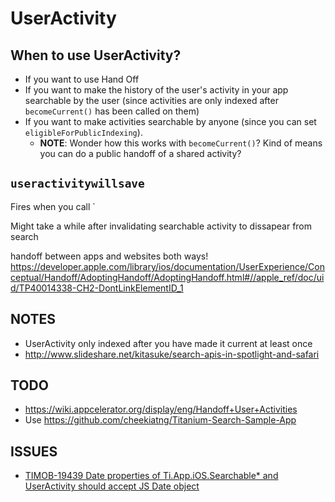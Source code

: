 # UserActivity

## When to use UserActivity?

* If you want to use Hand Off
* If you want to make the history of the user's activity in your app searchable by the user (since activities are only indexed after `becomeCurrent()` has been called on them)
* If you want to make activities searchable by anyone (since you can set `eligibleForPublicIndexing`).
	* **NOTE**: Wonder how this works with `becomeCurrent()`? Kind of means you can do a public handoff of a shared activity?

## `useractivitywillsave`
Fires when you call `

Might take a while after invalidating searchable activity to dissapear from search

handoff between apps and websites both ways!
https://developer.apple.com/library/ios/documentation/UserExperience/Conceptual/Handoff/AdoptingHandoff/AdoptingHandoff.html#//apple_ref/doc/uid/TP40014338-CH2-DontLinkElementID_1

## NOTES
* UserActivity only indexed after you have made it current at least once
* http://www.slideshare.net/kitasuke/search-apis-in-spotlight-and-safari

## TODO
* https://wiki.appcelerator.org/display/eng/Handoff+User+Activities
* Use https://github.com/cheekiatng/Titanium-Search-Sample-App

## ISSUES
* [TIMOB-19439 Date properties of Ti.App.iOS.Searchable* and UserActivity should accept JS Date object](https://jira.appcelerator.org/browse/TIMOB-19439)
